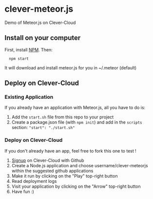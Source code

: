 clever-meteor.js
=================================

Demo of Meteor.js on Clever-Cloud

## Install on your computer

First, install [NPM](https://npmjs.org). Then:
```
  npm start
```

It will download and install meteor.js for you in ~/.meteor (default)


## Deploy on Clever-Cloud

### Existing Application

If you already have an application with Meteor.js, all you have to do is:

1. Add the ``start.sh`` file from this repo to your project
2. Create a package.json file (with ``npm init``) and add in the ``scripts`` section: ``"start": "./start.sh"``

### Deploy on Clever-Cloud

If you don't already have an app, feel free to fork this one to test !

1. [Signup](https://api.clever-cloud.com/v2/github/signup) on Clever-Cloud with Github
2. Create a Node.js application and choose username/clever-meteorjs within the suggested github applications
3. Make it run by clicking on the "Play" top-right button
4. Read deployment logs
5. Visit your application by clicking on the "Arrow" top-right button
6. Have fun :)
